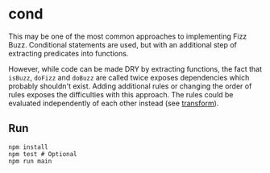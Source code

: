 # cond

This may be one of the most common approaches to implementing Fizz Buzz.
Conditional statements are used, but with an additional step of extracting predicates into functions.

However, while code can be made DRY by extracting functions, the fact that `isBuzz`, `doFizz` and `doBuzz` are called twice exposes dependencies which probably shouldn't exist.
Adding additional rules or changing the order of rules exposes the difficulties with this approach.
The rules could be evaluated independently of each other instead (see [transform](../transform)).

## Run

```shell
npm install
npm test # Optional
npm run main
```
